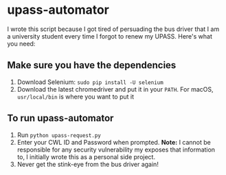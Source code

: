 # upass-automator

I wrote this script because I got tired of persuading the bus driver that I am a university student every time I forgot to renew my UPASS. Here's what you need:

## Make sure you have the dependencies
1. Download Selenium: `sudo pip install -U selenium`
2. Download the latest chromedriver and put it in your `PATH`. For macOS, `usr/local/bin` is where you want to put it

## To run upass-automator
1. Run `python upass-request.py`
2. Enter your CWL ID and Password when prompted. <strong>Note:</strong> I cannot be responsible for any security vulnerability my exposes that information to, I initially wrote this as a personal side project. 
3. Never get the stink-eye from the bus driver again! 
